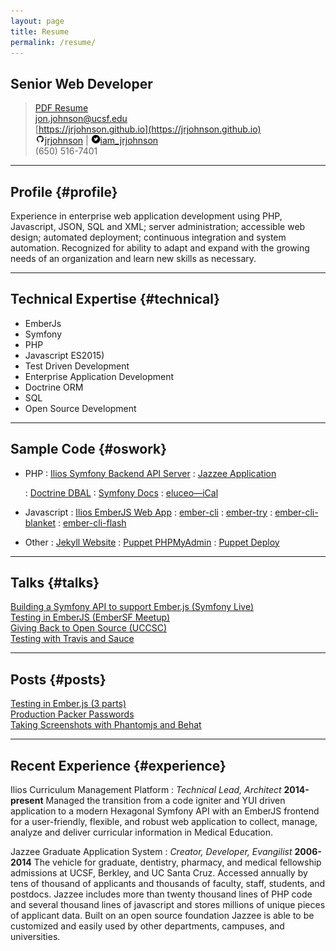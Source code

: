 ```yaml
---
layout: page
title: Resume
permalink: /resume/
---
```


## Senior Web Developer

> [PDF Resume](/media/resume.pdf)   
> [jon.johnson@ucsf.edu](jon.johnson@ucsf.edu)   
> [https://jrjohnson.github.io](https://jrjohnson.github.io)   
> ![Github](/media/github_mark.png)[jrjohnson](https://github.com/jrjohnson) | ![twitter](/media/twitter_mark.png)[iam_jrjohnson](https://twitter.com/iam_jrjohnson)   
> (650) 516-7401   

------

## Profile {#profile}

Experience in enterprise web application development using PHP, Javascript, JSON, SQL and XML; server administration; accessible web design; automated deployment; continuous integration and system automation. Recognized for ability to adapt and expand with the growing needs of an organization and learn new skills as necessary.

------

## Technical Expertise {#technical}

* EmberJs
* Symfony
* PHP
* Javascript ES2015)
* Test Driven Development
* Enterprise Application Development
* Doctrine ORM
* SQL
* Open Source Development

------

## Sample Code {#oswork}

* PHP
	: [Ilios Symfony Backend API Server](https://github.com/ilios/ilios)
	: [Jazzee Application](https://github.com/Jazzee/Jazzee)

	: [Doctrine DBAL](https://github.com/doctrine/dbal/pull/278)
	: [Symfony Docs](https://github.com/symfony/symfony-docs/pull/4218)
	: [eluceo—iCal](https://github.com/markuspoerschke/iCal/pull/53)

* Javascript
	: [Ilios EmberJS Web App](https://github.com/ilios/frontend)
	: [ember-cli](https://github.com/ember-cli/ember-cli/pull/3703)
	: [ember-try](https://github.com/kategengler/ember-try/pull/18)
	: [ember-cli-blanket](https://github.com/sglanzer/ember-cli-blanket/pull/67)
	: [ember-cli-flash](https://github.com/poteto/ember-cli-flash/pull/67)

* Other
	: [Jekyll Website](https://github.com/ilios/ilios.github.io)
	: [Puppet PHPMyAdmin](https://github.com/justicel/puppet-phpmyadmin/pull/24)
	: [Puppet Deploy](https://github.com/doctrine/dbal/pull/278)


-------

## Talks {#talks}

[Building a Symfony API to support Ember.js  (Symfony Live)](http://sanfrancisco2015.live.symfony.com/speakers#session-1644)   
[Testing in EmberJS (EmberSF Meetup)](http://www.meetup.com/Ember-SF/events/221266972/)   
[Giving Back to Open Source (UCCSC)](https://uccsc.ucr.edu/sessions/schedule/tuesdays-schedule/)   
[Testing with Travis and Sauce](https://uccsc.ucsf.edu/session/test-your-application-or-website-every-browser-free-while-you-have-coffee)   

------

## Posts {#posts}

[Testing in Ember.js (3 parts)](https://blogs.library.ucsf.edu/ckm/2015/04/24/testing-in-ember-js-part-1/)   
[Production Packer Passwords](https://blogs.library.ucsf.edu/ckm/2014/06/09/production-packer-passwords-securing-the-root-user/)   
[Taking Screenshots with Phantomjs and Behat](https://blogs.library.ucsf.edu/ckm/2014/05/14/see-your-failures-taking-screenshots-with-phantomjs-running-behat-tests/)   

------

## Recent Experience {#experience}

Ilios Curriculum Management Platform
: *Technical Lead, Architect*
  __2014-present__
  Managed the transition from a code igniter and YUI driven application to a modern Hexagonal Symfony API with an EmberJS frontend for a user-friendly, flexible, and robust web application to collect, manage, analyze and deliver curricular information in Medical Education.

Jazzee Graduate Application System
: *Creator, Developer, Evangilist*
  __2006-2014__
  The vehicle for graduate, dentistry, pharmacy, and medical fellowship admissions at UCSF, Berkley, and UC Santa Cruz. Accessed annually by tens of thousand of applicants and thousands of faculty, staff, students, and postdocs. Jazzee includes more than twenty thousand lines of PHP code and several thousand lines of javascript and stores millions of unique pieces of applicant data. Built on an open source foundation Jazzee is able to be customized and easily used by other departments, campuses, and universities.
